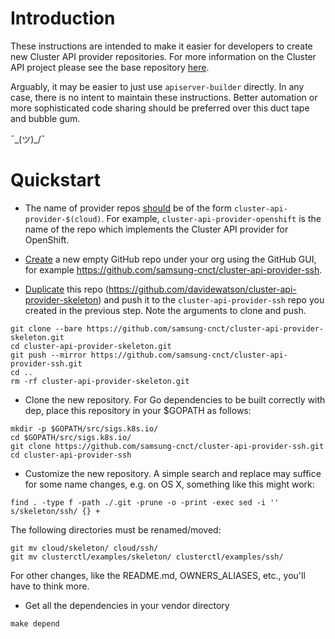 # Introduction

These instructions are intended to make it easier for developers to create new
Cluster API provider repositories. For more information on the Cluster API project
please see the base repository [here](https://github.com/kubernetes-sigs/cluster-api).

Arguably, it may be easier to just use `apiserver-builder` directly. In any case,
there is no intent to maintain these instructions. Better automation or more 
sophisticated code sharing should be preferred over this duct tape and bubble gum.

¯\_(ツ)_/¯

# Quickstart

- The name of provider repos [should](
https://github.com/kubernetes-sigs/cluster-api/issues/383) be of the form
`cluster-api-provider-$(cloud)`. For example, `cluster-api-provider-openshift`
is the name of the repo which implements the Cluster API provider for OpenShift.

- [Create](https://help.github.com/articles/creating-a-new-repository/) a new
empty GitHub repo under your org using the GitHub GUI, for example
https://github.com/samsung-cnct/cluster-api-provider-ssh.

- [Duplicate](https://help.github.com/articles/duplicating-a-repository/)
this repo (https://github.com/davidewatson/cluster-api-provider-skeleton) and
push it to the `cluster-api-provider-ssh` repo you created in the previous
step. Note the arguments to clone and push.

```
git clone --bare https://github.com/samsung-cnct/cluster-api-provider-skeleton.git
cd cluster-api-provider-skeleton.git
git push --mirror https://github.com/samsung-cnct/cluster-api-provider-ssh.git
cd ..
rm -rf cluster-api-provider-skeleton.git
```

- Clone the new repository.
  For Go dependencies to be built correctly with dep, place this repository in your $GOPATH as follows:

```
mkdir -p $GOPATH/src/sigs.k8s.io/
cd $GOPATH/src/sigs.k8s.io/
git clone https://github.com/samsung-cnct/cluster-api-provider-ssh.git 
cd cluster-api-provider-ssh
```

- Customize the new repository. A simple search and replace may suffice for
some name changes, e.g. on OS X, something like this might work:

```
find . -type f -path ./.git -prune -o -print -exec sed -i '' s/skeleton/ssh/ {} +
```

The following directories must be renamed/moved:

```
git mv cloud/skeleton/ cloud/ssh/
git mv clusterctl/examples/skeleton/ clusterctl/examples/ssh/
```

For other changes, like the README.md, OWNERS_ALIASES, etc., you'll have to
think more.

- Get all the dependencies in your vendor directory
```
make depend
```